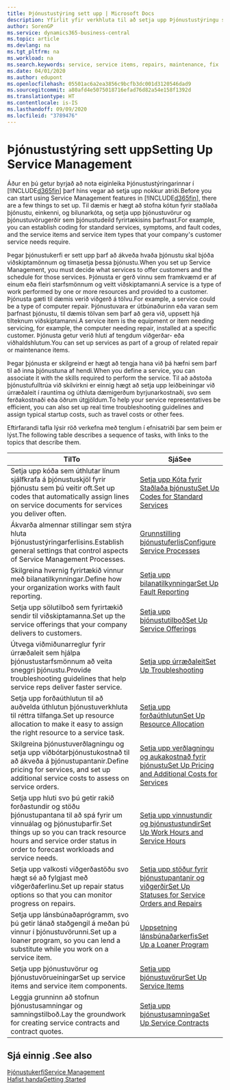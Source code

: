 ```yaml
---
title: Þjónustustýring sett upp | Microsoft Docs
description: Yfirlit yfir verkhluta til að setja upp Þjónustustýringu sem hentar því hvernig fyrirtæki þitt stýrir þjónustunni.
author: SorenGP
ms.service: dynamics365-business-central
ms.topic: article
ms.devlang: na
ms.tgt_pltfrm: na
ms.workload: na
ms.search.keywords: service, service items, repairs, maintenance, fix
ms.date: 04/01/2020
ms.author: edupont
ms.openlocfilehash: 05501ac6a2ea3856c9bcfb3dc001d3120546dad9
ms.sourcegitcommit: a80afd4e5075018716efad76d82a54e158f1392d
ms.translationtype: HT
ms.contentlocale: is-IS
ms.lasthandoff: 09/09/2020
ms.locfileid: "3789476"
---
```

# <a name="setting-up-service-management"></a><span data-ttu-id="01247-103">Þjónustustýring sett upp</span><span class="sxs-lookup"><span data-stu-id="01247-103">Setting Up Service Management</span></span>
<span data-ttu-id="01247-104">Áður en þú getur byrjað að nota eiginleika Þjónustustýringarinnar í [!INCLUDE[d365fin](includes/d365fin_md.md)] þarf hins vegar að setja upp nokkur atriði.</span><span class="sxs-lookup"><span data-stu-id="01247-104">Before you can start using Service Management features in [!INCLUDE[d365fin](includes/d365fin_md.md)], there are a few things to set up.</span></span> <span data-ttu-id="01247-105">Til dæmis er hægt að stofna kótun fyrir staðlaða þjónustu, einkenni, og bilunarkóta, og setja upp þjónustuvörur og þjónustuvörugerðir sem þjónustudeild fyrirtækisins þarfnast.</span><span class="sxs-lookup"><span data-stu-id="01247-105">For example, you can establish coding for standard services, symptoms, and fault codes, and the service items and service item types that your company's customer service needs require.</span></span>  

<span data-ttu-id="01247-106">Þegar þjónustukerfi er sett upp þarf að ákveða hvaða þjónustu skal bjóða viðskiptamönnum og tímasetja þessa þjónustu.</span><span class="sxs-lookup"><span data-stu-id="01247-106">When you set up Service Management, you must decide what services to offer customers and the schedule for those services.</span></span> <span data-ttu-id="01247-107">Þjónusta er gerð vinnu sem framkvæmd er af einum eða fleiri starfsmönnum og veitt viðskiptamanni.</span><span class="sxs-lookup"><span data-stu-id="01247-107">A service is a type of work performed by one or more resources and provided to a customer.</span></span> <span data-ttu-id="01247-108">Þjónusta gæti til dæmis verið viðgerð á tölvu.</span><span class="sxs-lookup"><span data-stu-id="01247-108">For example, a service could be a type of computer repair.</span></span> <span data-ttu-id="01247-109">Þjónustuvara er útbúnaðurinn eða varan sem þarfnast þjónustu, til dæmis tölvan sem þarf að gera við, uppsett hjá tilteknum viðskiptamanni.</span><span class="sxs-lookup"><span data-stu-id="01247-109">A service item is the equipment or item needing servicing, for example, the computer needing repair, installed at a specific customer.</span></span> <span data-ttu-id="01247-110">Þjónusta getur verið hluti af tengdum viðgerðar- eða viðhaldshlutum.</span><span class="sxs-lookup"><span data-stu-id="01247-110">You can set up services as part of a group of related repair or maintenance items.</span></span>  
  
<span data-ttu-id="01247-111">Þegar þjónusta er skilgreind er hægt að tengja hana við þá hæfni sem þarf til að inna þjónustuna af hendi.</span><span class="sxs-lookup"><span data-stu-id="01247-111">When you define a service, you can associate it with the skills required to perform the service.</span></span> <span data-ttu-id="01247-112">Til að aðstoða þjónustufulltrúa við skilvirkni er einnig hægt að setja upp leiðbeiningar við úrræðaleit í rauntíma og úthluta dæmigerðum byrjunarkostnaði, svo sem ferðakostnaði eða öðrum útgjöldum.</span><span class="sxs-lookup"><span data-stu-id="01247-112">To help your service representatives be efficient, you can also set up real time troubleshooting guidelines and assign typical startup costs, such as travel costs or other fees.</span></span>  

<span data-ttu-id="01247-113">Eftirfarandi tafla lýsir röð verkefna með tenglum í efnisatriði þar sem þeim er lýst.</span><span class="sxs-lookup"><span data-stu-id="01247-113">The following table describes a sequence of tasks, with links to the topics that describe them.</span></span>  
  
| <span data-ttu-id="01247-114">Til</span><span class="sxs-lookup"><span data-stu-id="01247-114">To</span></span> | <span data-ttu-id="01247-115">Sjá</span><span class="sxs-lookup"><span data-stu-id="01247-115">See</span></span> |
| --- | --- |
| <span data-ttu-id="01247-116">Setja upp kóða sem úthlutar línum sjálfkrafa á þjónustuskjöl fyrir þjónustu sem þú veitir oft.</span><span class="sxs-lookup"><span data-stu-id="01247-116">Set up codes that automatically assign lines on service documents for services you deliver often.</span></span> |[<span data-ttu-id="01247-117">Setja upp Kóta fyrir Staðlaða þjónustu</span><span class="sxs-lookup"><span data-stu-id="01247-117">Set Up Codes for Standard Services</span></span>](service-how-setup-service-coding.md)|
| <span data-ttu-id="01247-118">Ákvarða almennar stillingar sem stýra hluta Þjónustustýringarferlisins.</span><span class="sxs-lookup"><span data-stu-id="01247-118">Establish general settings that control aspects of Service Management Processes.</span></span>|[<span data-ttu-id="01247-119">Grunnstilling þjónustuferlis</span><span class="sxs-lookup"><span data-stu-id="01247-119">Configure Service Processes</span></span>](service-setup-service-processes.md)|
| <span data-ttu-id="01247-120">Skilgreina hvernig fyrirtækið vinnur með bilanatilkynningar.</span><span class="sxs-lookup"><span data-stu-id="01247-120">Define how your organization works with fault reporting.</span></span> |[<span data-ttu-id="01247-121">Setja upp bilanatilkynningar</span><span class="sxs-lookup"><span data-stu-id="01247-121">Set Up Fault Reporting</span></span>](service-how-setup-fault-reporting.md) |
| <span data-ttu-id="01247-122">Setja upp sölutilboð sem fyrirtækið sendir til viðskiptamanna.</span><span class="sxs-lookup"><span data-stu-id="01247-122">Set up the service offerings that your company delivers to customers.</span></span>|[<span data-ttu-id="01247-123">Setja upp þjónustutilboð</span><span class="sxs-lookup"><span data-stu-id="01247-123">Set Up Service Offerings</span></span>](service-how-setup-service-offerings.md)|
| <span data-ttu-id="01247-124">Útvega viðmiðunarreglur fyrir úrræðaleit sem hjálpa þjónustustarfsmönnum að veita sneggri þjónustu.</span><span class="sxs-lookup"><span data-stu-id="01247-124">Provide troubleshooting guidelines that help service reps deliver faster service.</span></span> |[<span data-ttu-id="01247-125">Setja upp úrræðaleit</span><span class="sxs-lookup"><span data-stu-id="01247-125">Set Up Troubleshooting</span></span>](service-how-setup-troubleshooting.md) |
| <span data-ttu-id="01247-126">Setja upp forðaúthlutun til að auðvelda úthlutun þjónustuverkhluta til réttra tilfanga.</span><span class="sxs-lookup"><span data-stu-id="01247-126">Set up resource allocation to make it easy to assign the right resource to a service task.</span></span> |[<span data-ttu-id="01247-127">Setja upp forðaúthlutun</span><span class="sxs-lookup"><span data-stu-id="01247-127">Set Up Resource Allocation</span></span>](service-how-setup-resource-allocation.md) |
| <span data-ttu-id="01247-128">Skilgreina þjónustuverðlagningu og setja upp viðbótarþjónustukostnað til að ákveða á þjónustupantanir.</span><span class="sxs-lookup"><span data-stu-id="01247-128">Define pricing for services, and set up additional service costs to assess on service orders.</span></span> |[<span data-ttu-id="01247-129">Setja upp verðlagningu og aukakostnað fyrir þjónustu</span><span class="sxs-lookup"><span data-stu-id="01247-129">Set Up Pricing and Additional Costs for Services</span></span>](service-how-setup-service-costs-pricing.md)|
| <span data-ttu-id="01247-130">Setja upp hluti svo þú getir rakið forðastundir og stöðu þjónustupantana til að spá fyrir um vinnuálag og þjónustuþarfir.</span><span class="sxs-lookup"><span data-stu-id="01247-130">Set things up so you can track resource hours and service order status in order to forecast workloads and service needs.</span></span>|[<span data-ttu-id="01247-131">Setja upp vinnustundir og þjónustustundir</span><span class="sxs-lookup"><span data-stu-id="01247-131">Set Up Work Hours and Service Hours</span></span>](service-how-setup-work-service-hours.md)|
| <span data-ttu-id="01247-132">Setja upp valkosti viðgerðastöðu svo hægt sé að fylgjast með viðgerðaferlinu.</span><span class="sxs-lookup"><span data-stu-id="01247-132">Set up repair status options so that you can monitor progress on repairs.</span></span> | [<span data-ttu-id="01247-133">Setja upp stöður fyrir þjónustupantanir og viðgerðir</span><span class="sxs-lookup"><span data-stu-id="01247-133">Set Up Statuses for Service Orders and Repairs</span></span>](service-order-repair-status.md)|
| <span data-ttu-id="01247-134">Setja upp lánsbúnaðaprógramm, svo þú getir lánað staðgengil á meðan þú vinnur í þjónustuvörunni.</span><span class="sxs-lookup"><span data-stu-id="01247-134">Set up a loaner program, so you can lend a substitute while you work on a service item.</span></span> |[<span data-ttu-id="01247-135">Uppsetning lánsbúnaðarkerfis</span><span class="sxs-lookup"><span data-stu-id="01247-135">Set Up a Loaner Program</span></span>](service-how-setup-loaner-program.md) |
| <span data-ttu-id="01247-136">Setja upp þjónustuvörur og þjónustuvörueiningar</span><span class="sxs-lookup"><span data-stu-id="01247-136">Set up service items and service item components.</span></span> |[<span data-ttu-id="01247-137">Setja upp þjónustuvörur</span><span class="sxs-lookup"><span data-stu-id="01247-137">Set Up Service Items</span></span>](service-how-setup-service-items.md) |
| <span data-ttu-id="01247-138">Leggja grunninn að stofnun þjónustusamningar og samningstilboð.</span><span class="sxs-lookup"><span data-stu-id="01247-138">Lay the groundwork for creating service contracts and contract quotes.</span></span> |[<span data-ttu-id="01247-139">Setja upp þjónustusamninga</span><span class="sxs-lookup"><span data-stu-id="01247-139">Set Up Service Contracts</span></span>](service-how-setup-service-contracts.md) |

## <a name="see-also"></a><span data-ttu-id="01247-140">Sjá einnig .</span><span class="sxs-lookup"><span data-stu-id="01247-140">See also</span></span>
[<span data-ttu-id="01247-141">Þjónustukerfi</span><span class="sxs-lookup"><span data-stu-id="01247-141">Service Management</span></span>](service-service.md)  
[<span data-ttu-id="01247-142">Hafist handa</span><span class="sxs-lookup"><span data-stu-id="01247-142">Getting Started</span></span>](product-get-started.md)  
